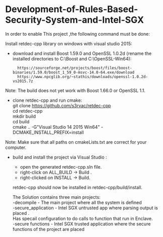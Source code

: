 # Development-of-Rules-Based-Security-System-and-Intel-SGX
In order to enable This project ,the following command must be done:

Install retdec-cpp library on windows with visual studio 2015:

- download and install Boost 1.59.0 and OpenSSL 1.0.2d (rename the installed directories to C:\Boost and
C:\OpenSSL-Win64):

        https://sourceforge.net/projects/boost/files/boost-binaries/1.59.0/boost_1_59_0-msvc-14.0-64.exe/download
        https://www.npcglib.org/~stathis/downloads/openssl-1.0.2d-vs2015.7z

 Note: The build does not yet work with Boost 1.66.0 or OpenSSL 1.1.


- clone retdec-cpp and run cmake:  
	git clone https://github.com/s3rvac/retdec-cpp  
	cd retdec-cpp  
	mkdir build  
	cd build  
	cmake .. -G"Visual Studio 14 2015 Win64" -DCMAKE_INSTALL_PREFIX=install  
  
Note: Make sure that all paths on cmakeLists.txt are correct for your computer.    
- build and install the project via Visual Studio :  
	* open the generated retdec-cpp.sln file.   
	* right-click on ALL_BUILD -> Build .  
	* right-clicked on INSTALL -> Build.  

  retdec-cpp should now be installed in retdec-cpp/build/install.  
  
  The Solution contains three main projects:  
  -decompile  - The main project where all the system is defined  
  -secure_application  - Intel SGX untrusted app where parsing output is placed .    
  Has specail configuration to do calls to function that run in Enclave.  
  -secure functions - Intel SGX trusted application where the secure functions of the project are placed     
 
